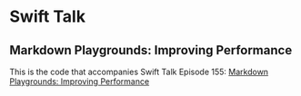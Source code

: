 # Swift Talk
## Markdown Playgrounds: Improving Performance

This is the code that accompanies Swift Talk Episode 155: [Markdown Playgrounds: Improving Performance](https://talk.objc.io/episodes/S01E155-improving-performance)
